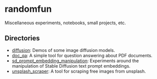 # randomfun
Miscellaneous experiments, notebooks, small projects, etc.

## Directories

- [diffusion](diffusion/): Demos of some image diffusion models.
- [doc_qa](doc_qa/): A simple tool for question answering about PDF documents.
- [sd_prompt_embedding_manipulation](sd_prompt_embedding_manipulation/): Experiments around the manipulation of Stable Diffusion text prompt embeddings.
- [unsplash_scraper](unsplash_scraper/): A tool for scraping free images from unsplash.
